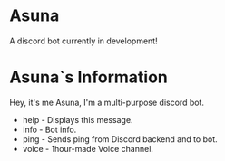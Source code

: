 # Asuna

A discord bot currently in development!


# Asuna`s Information
Hey, it's me Asuna, I'm a multi-purpose discord bot.
- help - Displays this message.
- info - Bot info.
- ping - Sends ping from Discord backend and to bot.
- voice - 1hour-made Voice channel.
